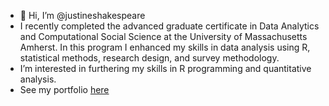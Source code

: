- 👋 Hi, I’m @justineshakespeare
- I recently completed the advanced graduate certificate in Data Analytics and Computational Social Science at the University of Massachusetts Amherst. In this program I enhanced my skills in data analysis using R, statistical methods, research design, and survey methodology.
- I’m interested in furthering my skills in R programming and quantitative analysis. 
- See my portfolio [here](https://justineshakespeare.github.io/portfolio/)

<!---
justineshakespeare/justineshakespeare is a ✨ special ✨ repository because its `README.md` (this file) appears on your GitHub profile.
You can click the Preview link to take a look at your changes.
--->
